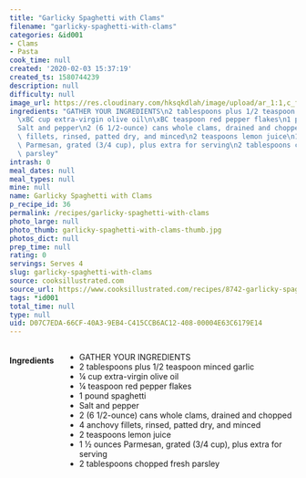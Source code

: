 ```yaml
---
title: "Garlicky Spaghetti with Clams"
filename: "garlicky-spaghetti-with-clams"
categories: &id001
- Clams
- Pasta
cook_time: null
created: '2020-02-03 15:37:19'
created_ts: 1580744239
description: null
difficulty: null
image_url: https://res.cloudinary.com/hksqkdlah/image/upload/ar_1:1,c_fill,dpr_2.0,f_auto,fl_lossy.progressive.strip_profile,g_faces:auto,q_auto:low,w_344/28098_sfs-garlicky-spaghetti-with-clams-024
ingredients: "GATHER YOUR INGREDIENTS\n2 tablespoons plus 1/2 teaspoon minced garlic\n\
  \xBC cup extra-virgin olive oil\n\xBC teaspoon red pepper flakes\n1 pound spaghetti\n\
  Salt and pepper\n2 (6 1/2-ounce) cans whole clams, drained and chopped\n4 anchovy\
  \ fillets, rinsed, patted dry, and minced\n2 teaspoons lemon juice\n1 \xBD ounces\
  \ Parmesan, grated (3/4 cup), plus extra for serving\n2 tablespoons chopped fresh\
  \ parsley"
intrash: 0
meal_dates: null
meal_types: null
mine: null
name: Garlicky Spaghetti with Clams
p_recipe_id: 36
permalink: /recipes/garlicky-spaghetti-with-clams
photo_large: null
photo_thumb: garlicky-spaghetti-with-clams-thumb.jpg
photos_dict: null
prep_time: null
rating: 0
servings: Serves 4
slug: garlicky-spaghetti-with-clams
source: cooksillustrated.com
source_url: https://www.cooksillustrated.com/recipes/8742-garlicky-spaghetti-with-clams
tags: *id001
total_time: null
type: null
uid: D07C7EDA-66CF-40A3-9EB4-C415CCB6AC12-408-00004E63C6179E14
---
```

<div class="large-8 medium-7 columns" id="writeup">	</div><!-- #writeup -->
</div><!-- #row-one -->
<div class="row" id="row-two">	<div class="medium-4 small-5 columns" id="ingredients"><h4>Ingredients</h4><div class="box box-ingredients content"><ul>
<li>GATHER YOUR INGREDIENTS</li>
<li>2 tablespoons plus 1/2 teaspoon minced garlic</li>
<li>¼ cup extra-virgin olive oil</li>
<li>¼ teaspoon red pepper flakes</li>
<li>1 pound spaghetti</li>
<li>Salt and pepper</li>
<li>2 (6 1/2-ounce) cans whole clams, drained and chopped</li>
<li>4 anchovy fillets, rinsed, patted dry, and minced</li>
<li>2 teaspoons lemon juice</li>
<li>1 ½ ounces Parmesan, grated (3/4 cup), plus extra for serving</li>
<li>2 tablespoons chopped fresh parsley</li>
</ul>
</div>	</div>	<div class="medium-6 small-7 columns" id="directions">	</div>